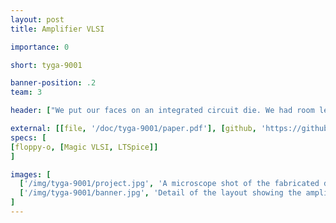 ```yaml
---
layout: post
title: Amplifier VLSI

importance: 0

short: tyga-9001

banner-position: .2
team: 3

header: ["We put our faces on an integrated circuit die. We had room left over for a stereo audio amplifier with volume control.", "We designed a mixed analog/digital circuit -- the analog is an [op-amp](http://en.wikipedia.org/wiki/Operational_amplifier) configured as a non-inverting amplifier, and the digital is a [SPI](http://en.wikipedia.org/wiki/Serial_Peripheral_Interface_Bus) bus (almost fully compliant) controlling a digital potentiometer to tune the gain. It was fabricated with the MOSIS 300 nm process on a 1 mm square die and packaged in a 40 pin ceramic DIP. None of those specs were by choice. See the [report](/doc/tyga-9001/paper.pdf) (linked above in the banner) for details."]

external: [[file, '/doc/tyga-9001/paper.pdf'], [github, 'https://github.com/EnigMoiD/vlsi-tunable-amp']]
specs: [
[floppy-o, [Magic VLSI, LTSpice]]
]

images: [
  ['/img/tyga-9001/project.jpg', 'A microscope shot of the fabricated die.'],
  ['/img/tyga-9001/banner.jpg', 'Detail of the layout showing the amplifier input and gain stages in the center with the four large output drivers, two on each side.']
]
---
```

